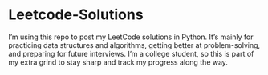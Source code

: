 # Leetcode-Solutions
I’m using this repo to post my LeetCode solutions in Python. It’s mainly for practicing data structures and algorithms, getting better at problem-solving, and preparing for future interviews. I’m a college student, so this is part of my extra grind to stay sharp and track my progress along the way.
